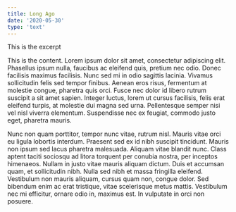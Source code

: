 ```yaml
---
title: Long Ago
date: '2020-05-30'
type: 'text'
---
```

This is the excerpt

This is the content. Lorem ipsum dolor sit amet, consectetur adipiscing elit. Phasellus ipsum nulla, faucibus ac eleifend quis, pretium nec odio. Donec facilisis maximus facilisis. Nunc sed mi in odio sagittis lacinia. Vivamus sollicitudin felis sed tempor finibus. Aenean eros risus, fermentum at molestie congue, pharetra quis orci. Fusce nec dolor id libero rutrum suscipit a sit amet sapien. Integer luctus, lorem ut cursus facilisis, felis erat eleifend turpis, at molestie dui magna sed urna. Pellentesque semper nisi vel nisl viverra elementum. Suspendisse nec ex feugiat, commodo justo eget, pharetra mauris.

Nunc non quam porttitor, tempor nunc vitae, rutrum nisl. Mauris vitae orci eu ligula lobortis interdum. Praesent sed ex id nibh suscipit tincidunt. Mauris non ipsum sed lacus pharetra malesuada. Aliquam vitae blandit nunc. Class aptent taciti sociosqu ad litora torquent per conubia nostra, per inceptos himenaeos. Nullam in justo vitae mauris aliquam dictum. Duis et accumsan quam, et sollicitudin nibh. Nulla sed nibh et massa fringilla eleifend. Vestibulum non mauris aliquam, cursus quam non, congue dolor. Sed bibendum enim ac erat tristique, vitae scelerisque metus mattis. Vestibulum nec mi efficitur, ornare odio in, maximus est. In vulputate in orci non posuere.